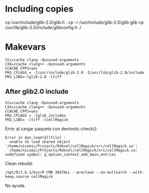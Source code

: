# Including copies 

  cp /usr/include/glib-2.0/glib.h .
  cp -r /usr/include/glib-2.0/glib glib
  cp /usr/lib/glib-2.0/include/glibconfig.h ./

# Makevars

    CC=ccache clang -Qunused-arguments
    CXX=ccache clang++ -Qunused-arguments
    CCACHE_CPP2=yes
    PKG_CFLAGS = -I/usr/include/glib-2.0 -I/usr/lib/glib-2.0/include
    PKG_LIBS=-lglib-2.0 -ltiff

## After glib2.0 include

    CC=ccache clang -Qunused-arguments
    CXX=ccache clang++ -Qunused-arguments
    CCACHE_CPP2=yes
    PKG_CFLAGS = -Iglib_includes
    PKG_LIBS= -ltiff -lcellMagick

Error al cargar paquete con devtools::check():

    Error in dyn.load(dllfile) : 
      unable to load shared object '/home/nicomic/Projects/Rdevel/cellMagick/src/cellMagick.so':
      /home/nicomic/Projects/Rdevel/cellMagick/src/cellMagick.so: undefined symbol: g_option_context_add_main_entries

Clean rebuild:

    /opt/R/3.6.3/bin/R CMD INSTALL --preclean --no-multiarch --with-keep.source cellMagick

No ayuda.
